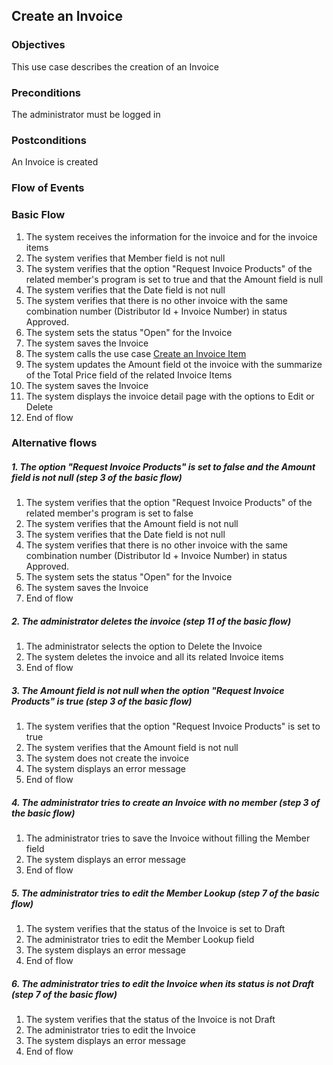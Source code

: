 ## Create an Invoice

### Objectives 
This use case describes the creation of an Invoice

### Preconditions
The administrator must be logged in

### Postconditions
An Invoice is created

### Flow of Events

### Basic Flow

1. The system receives the information for the invoice and for the invoice items 
2. The system verifies that Member field is not null
3. The system verifies that the option "Request Invoice Products" of the related member's program is set to true and that the Amount field is null
4. The system verifies that the Date field is not null
5. The system verifies that there is no other invoice with the same combination number (Distributor Id + Invoice Number) in status Approved.
6. The system sets the status "Open" for the Invoice
7. The system saves the Invoice
8. The system calls the use case [Create an Invoice Item](https://github.com/FieloIncentiveAutomation/fieloprp/blob/develop/doc/UC-PRP-0001-Create%20an%20Invoice%20Item.md)
9. The system updates the Amount field ot the invoice with the summarize of the Total Price field of the related Invoice Items 
10. The system saves the Invoice
11. The system displays the invoice detail page with the options to Edit or Delete
12. End of flow

### Alternative flows

##### 1. The option "Request Invoice Products" is set to false and the Amount field is not null (step 3 of the basic flow)
   1. The system verifies that the option "Request Invoice Products" of the related member's program is set to false
   2. The system verifies that the Amount field is not null
   3. The system verifies that the Date field is not null
   4. The system verifies that there is no other invoice with the same combination number (Distributor Id + Invoice Number) in status Approved.
   5. The system sets the status "Open" for the Invoice
   6. The system saves the Invoice
   7. End of flow

##### 2. The administrator deletes the invoice (step 11 of the basic flow)
   1. The administrator selects the option to Delete the Invoice
   2. The system deletes the invoice and all its related Invoice items
   3. End of flow

##### 3. The Amount field is not null when the option "Request Invoice Products" is true (step 3 of the basic flow)
   1. The system verifies that the option "Request Invoice Products" is set to true
   2. The system verifies that the Amount field is not null
   3. The system does not create the invoice
   4. The system displays an error message
   5. End of flow
   
##### 4. The administrator tries to create an Invoice with no member (step 3 of the basic flow)
   1. The administrator tries to save the Invoice without filling the Member field
   2. The system displays an error message
   3. End of flow

##### 5. The administrator tries to edit the Member Lookup (step 7 of the basic flow)
   1. The system verifies that the status of the Invoice is set to Draft
   2. The administrator tries to edit the Member Lookup field
   4. The system displays an error message
   5. End of flow

##### 6. The administrator tries to edit the Invoice when its status is not Draft (step 7 of the basic flow)
   1. The system verifies that the status of the Invoice is not Draft
   2. The administrator tries to edit the Invoice
   4. The system displays an error message
   5. End of flow
